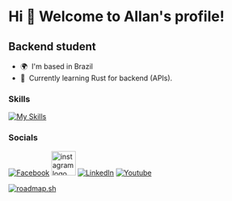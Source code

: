 Hi 👋 Welcome to Allan's profile!
==============================

Backend student
---------------

* 🌍  I'm based in Brazil
* 🧠  Currently learning Rust for backend (APIs).

### Skills

[![My Skills](https://skillicons.dev/icons?i=rust,ts,nodejs,py,tauri,nextjs,react,django,git,docker,postgres,tailwind,postman,vscode,debian,windows&perline=4)](https://skillicons.dev)

### Socials

[![Facebook](https://raw.githubusercontent.com/gauravghongde/social-icons/master/SVG/Color/Facebook.svg)](https://facebook.com/allanrsomensi)
<a href="https://instagram.com/allanrsomensi" target="_blank"><img src="https://raw.githubusercontent.com/gauravghongde/social-icons/master/SVG/Color/Instagram.svg" alt="instagram logo" width="48" height="48"/></a>
[![LinkedIn](https://raw.githubusercontent.com/gauravghongde/social-icons/master/SVG/Color/LinkedIN.svg)](https://linkedin.com/in/allansomensi)
[![Youtube](https://raw.githubusercontent.com/gauravghongde/social-icons/master/SVG/Color/Youtube.svg)](https://youtube.com/@allansomensi)

[![roadmap.sh](https://roadmap.sh/card/tall/65e7b54ad8455747573c7bf2?variant=dark&roadmaps=python%2Cbackend%2Crust%2Ctypescript)](https://roadmap.sh)
